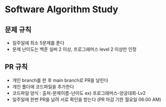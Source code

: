 # Software Algorithm Study


## 문제 규칙

- 일주일에 최소 5문제를 푼다
- 문제 난이도는 백준 실버 2 이상, 프로그래머스 level 2 이상만 인정


## PR 규칙
- 개인 branch를 판 후 main branch로 PR을 날린다
- 개인 폴더에 코드파일을 추가한다 
- 코드파일 양식 : 출처-문제이름-난이도  ex) 프로그래머스-양궁대회-Lv2
- 일주일에 한번 PR을 날려 서로 확인을 받는다 (PR 마감 기한 월요일 06:00 AM)